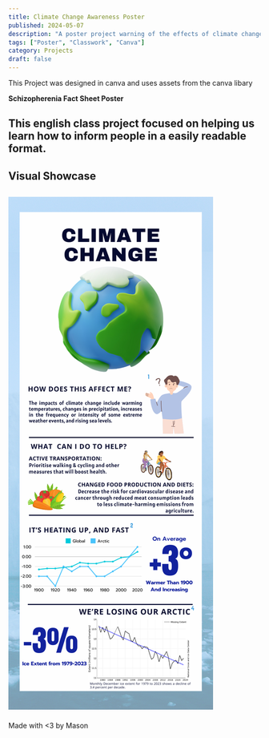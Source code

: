 ```yaml
---
title: Climate Change Awareness Poster
published: 2024-05-07  
description: "A poster project warning of the effects of climate change" 
tags: ["Poster", "Classwork", "Canva"]  
category: Projects  
draft: false
---
```

This Project was designed in canva and uses assets from the canva libary

**Schizopherenia Fact Sheet Poster**

This english class project focused on helping us learn how to inform people in a easily readable format.
---

## Visual Showcase

![1](https://github.com/11ason/Sitefiles/blob/main/2024_English_Climate-Change.png?raw=true)
---

Made with <3 by Mason